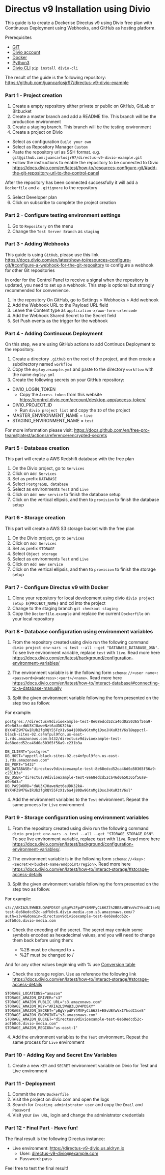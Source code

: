 # Directus v9 Installation using Divio

This guide is to create a Dockerise Directus v9 using Divio free plan with Continuous Deployment using Webhooks, and GitHub as hosting platform.

Prerequisites

- [GIT](https://git-scm.com/)
- [Divio account](https://www.divio.com/)
- [Docker](https://docker.com/)
- [Python3](https://www.python.org/)
- [Divio CLI](https://docs.divio.com/en/latest/reference/divio-cli/) `pip install divio-cli`

The result of the guide is the following repository: https://github.com/juancarlosjr97/directus-v9-divio-example

### Part 1 - Project creation

1. Create a empty repository either private or public on GitHub, GitLab or Bitbucket
2. Create a master branch and add a README file. This branch will be the production environment
3. Create a staging branch. This branch will be the testing environment
4. Create a project on Divio

- Select as configuration `Build your own`
- Select as Repository Manager `Custom`
- Paste the repository url as SSH format. e.g. `git@github.com:juancarlosjr97/directus-v9-divio-example.git`
- Follow the instructions to enable the repository to be connected to Divio https://docs.divio.com/en/latest/how-to/resources-configure-git/#add-the-git-repository-url-to-the-control-panel

After the repository has been connected successfully it will add a `Dockerfile` and a `.gitignore` to the repository

5. Select Developer plan
6. Click on subscribe to complete the project creation

### Part 2 - Configure testing environment settings

1. Go to `Repository` on the menu
2. Change the `Test Server Branch` as `staging`

### Part 3 - Adding Webhooks

This guide is using `GitHub`, please use this link https://docs.divio.com/en/latest/how-to/resources-configure-git/#configure-a-webhook-for-the-git-repository to configure a webhook for other Git repositories

In order for the Control Panel to receive a signal when the repository is updated, you need to set up a webhook. This step is optional but strongly recommended for convenience.

1.  In the repository On GitHub, go to Settings > Webhooks > Add webhook
2.  Add the Webhook URL to the Payload URL field
3.  Leave the Content type as `application-x/www-form-urlencode`
4.  Add the Webhook Shared Secret to the Secret field
5.  Set Push events as the trigger for the webhook

### Part 4 - Adding Continuous Deployment

On this step, we are using GitHub actions to add Continuos Deployment to the repository.

1. Create a directory `.github` on the root of the project, and then create a subdirectory named `workflow`
2. Copy the `deploy.example.yml` and paste to the directory `workflow` with the name `deploy.yml`
3. Create the following secrets on your GitHub repository:

- DIVIO_LOGIN_TOKEN
  - Copy the `Access token` from this website https://control.divio.com/account/desktop-app/access-token/
- DIVIO_PROJECT_ID
  - Run `divio project list` and copy the `ID` of the project
- MASTER_ENVIRONMENT_NAME = `live`
- STAGING_ENVIRONMENT_NAME = `test`

For more information please visit: https://docs.github.com/en/free-pro-team@latest/actions/reference/encrypted-secrets

### Part 5 - Database creation

This part will create a AWS Redshift database with the free plan

1. On the Divio project, go to `Services`
2. Click on `Add Services`
3. Set as prefix `DATABASE`
4. Select `PostgreSQL database`
5. Select as environments `Test` and `Live`
6. Click on `Add new service` to finish the database setup
7. Click on the vertical ellipsis, and then to `provision` to finish the database setup

### Part 6 - Storage creation

This part will create a AWS S3 storage bucket with the free plan

1. On the Divio project, go to `Services`
2. Click on `Add Services`
3. Set as prefix `STORAGE`
4. Select `Object storage`
5. Select as environments `Test` and `Live`
6. Click on `Add new service`
7. Click on the vertical ellipsis, and then to `provision` to finish the storage setup

### Part 7 - Configure Directus v9 with Docker

1. Clone your repository for local development using divio `divio project setup ${PROJECT_NAME}` and cd into the project
2. Change to the staging branch `git checkout staging`
3. Copy the `Dockerfile.example` and replace the current `Dockerfile` on your local repository

### Part 8 - Database configuration using environment variables

1. From the repository created using divio run the following command `divio project env-vars -s test --all --get "DATABASE_DATABASE_DSN"`. To see live environment variable, replace `test` with `live`. Read more here https://docs.divio.com/en/latest/background/configuration-environment-variables/

2. The environment variable is in the following form `schema://<user name>:<password>@<address>:<port>/<name>`. Read more here https://docs.divio.com/en/latest/how-to/interact-database/#connecting-to-a-database-manually

3. Split the given environment variable following the form presented on the step two as follow:

For example:

```
postgres://directusv9divioexample-test-8e68edcd52ca46d0a50365f56a9-d9e8d3a:dWU3XJ0aweNzt6aUDK32kA-BYX4FZ9M7GwIRUb2fgRQY55FzX1v6a4j80Dw9GtnMgiDsoJHXuR3tV6sl@appctl-black-sites-02.cs4nfpul9fcn.us-east-1.rds.amazonaws.com:5432/directusv9divioexample-test-8e68edcd52ca46d0a50365f56a9-c231b3a
```

```
DB_CLIENT="postgres"
DB_HOST="appctl-black-sites-02.cs4nfpul9fcn.us-east-1.rds.amazonaws.com"
DB_PORT="5432"
DB_DATABASE="directusv9divioexample-test-8e68edcd52ca46d0a50365f56a9-c231b3a"
DB_USER="directusv9divioexample-test-8e68edcd52ca46d0a50365f56a9-d9e8d3a"
DB_PASSWORD="dWU3XJ0aweNzt6aUDK32kA-BYX4FZ9M7GwIRUb2fgRQY55FzX1v6a4j80Dw9GtnMgiDsoJHXuR3tV6sl"
```

4. Add the environment variables to the `Test` environment. Repeat the same process for `Live` environment

### Part 9 - Storage configuration using environment variables

1. From the repository created using divio run the following command `divio project env-vars -s test --all --get "STORAGE_STORAGE_DSN"`. To see live environment variable, replace `test` with `live`. Read more here https://docs.divio.com/en/latest/background/configuration-environment-variables/.

2. The environment variable is in the following form `schema://<key>:<secret>@<bucket-name/endpoint/region>`. Read more here https://docs.divio.com/en/latest/how-to/interact-storage/#storage-access-details

3. Split the given environment variable following the form presented on the step two as follow:

For example:

```
s3://AKIA2L5WWB3LQV4PDSXY:pBgV%2FpdPY4MVFyCL66Zl%2BE8vUBYwVxIYkodC1seS@directusv9divioexample-test-8e68edcd52c-adfb0c6.divio-media.com.s3.amazonaws.com/?auth=s3v4&domain=directusv9divioexample-test-8e68edcd52c-adfb0c6.divio-media.com
```

- Check the encoding of the secret. The secret may contain some symbols encoded as hexadecimal values, and you will need to change them back before using them:

  - %2B must be changed to +
  - %2F must be changed to /

And for any other values beginning with % use [Conversion table](https://en.wikipedia.org/wiki/ASCII#Printable_characters)

- Check the storage region. Use as reference the following link https://docs.divio.com/en/latest/how-to/interact-storage/#storage-access-details

```
STORAGE_LOCATIONS="amazon"
STORAGE_AMAZON_DRIVER="s3"
STORAGE_AMAZON_PUBLIC_URL="s3.amazonaws.com"
STORAGE_AMAZON_KEY="AKIA2L5WWB3LQV4PDSXY"
STORAGE_AMAZON_SECRET="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"
STORAGE_AMAZON_ENDPOINT="s3.amazonaws.com"
STORAGE_AMAZON_BUCKET="directusv9divioexample-test-8e68edcd52c-adfb0c6.divio-media.com"
STORAGE_AMAZON_REGION="us-east-1"
```

4. Add the environment variables to the `Test` environment. Repeat the same process for `Live` environment

### Part 10 - Adding Key and Secret Env Variables

1. Create a new `KEY` and `SECRET` environment variable on Divio for Test and Live environment

### Part 11 - Deployment

1. Commit the new `Dockerfile`
2. Visit the project on divio.com and open the logs
3. Search for `Creating administrator user` and copy the `Email` and `Password`
4. Visit your `Env URL`, login and change the administrator credentials

### Part 12 - Final Part - Have fun!

The final result is the following Directus instance:

- Live environment: https://directus-v9-divio.us.aldryn.io
  - User: directus-v9-divio@example.com
  - Password: pass

Feel free to test the final result!
